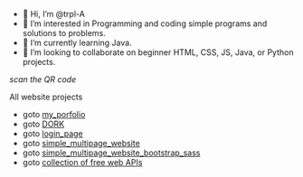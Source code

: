 - 👋 Hi, I’m @trpl-A
- 👀 I’m interested in Programming and coding simple programs and solutions to problems. 
- 🌱 I’m currently learning Java. 
- 💞️ I’m looking to collaborate on beginner HTML, CSS, JS, Java, or Python projects.
  
_scan the QR code_

All website projects

- goto <a href="http://trpl-a.github.io/Web_virtual_card" target="blank">my_porfolio</a>
- goto <a href="https://trpl-a.github.io/Web_dork/">DORK</a>
- goto <a href="https://trpl-a.github.io/Web_login_using_json/">login_page</a>
- goto <a href="https://trpl-a.github.io/Web_generic_simple/">simple_multipage_website</a>
- goto <a href="https://trpl-a.github.io/Web_generic_bootstrap_sass/">simple_multipage_website_bootstrap_sass</a>
- goto <a href="https://trpl-a.github.io/Web_using_apis/">collection of free web APIs</a>
<!---
trpl-A/trpl-A is a ✨ special ✨ repository because its `README.md` (this file) appears on your GitHub profile.
You can click the Preview link to take a look at your changes.
--->
